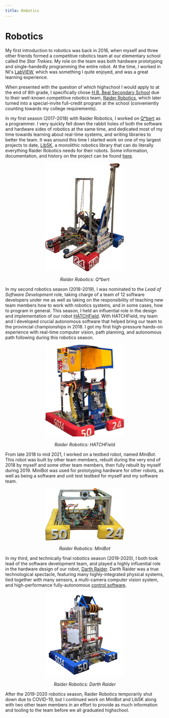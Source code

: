 ```yaml
---
title: Robotics
---
```


# Robotics

My first introduction to robotics was back in 2016, when myself and three other friends formed a competitive robotics team at our elementary school called the *Star Trekies*. My role on the team was both hardware prototyping and single-handedly programming the entire robot. At the time, I worked in NI's [LabVIEW](https://www.ni.com/en-ca/shop/labview.html), which was something I quite enjoyed, and was a great learning experience.

When presented with the question of which highschool I would apply to at the end of 8th grade, I specifically chose [H.B. Beal Secondary School](https://en.wikipedia.org/wiki/H._B._Beal_Secondary_School) due to their well-known competitive robotics team, [Raider Robotics](https://www.raiderrobotics.org/), which later turned into a special-invite full-credit program at the school (conveniently counting towards my college requirements).

In my first season (2017-2018) with Raider Robotics, I worked on [Q*bert](https://www.thebluealliance.com/team/5024/2018) as a programmer. I very quickly fell down the rabbit holes of both the software and hardware sides of robotics at the same time, and dedicated most of my time towards learning about real-time systems, and writing libraries to better the team. It was around this time I started work on one of my largest projects to date, [Lib5K](https://github.com/frc5024/lib5k), a monolithic robotics library that can do literally everything Raider Robotics needs for their robots. Some information, documentation, and history on the project can be found [here](https://frc5024.github.io/lib5k).

<div style="text-align:center;">
<img src="/images/hobbies/robotics/robots/qbert.png" alt="A photo of Q*bert" style="max-width:250px">
<p><em>Raider Robotics: Q*bert</em></p>
</div>

In my second robotics season (2018-2019), I was nominated to the *Lead of Software Development* role, taking charge of a team of 12 software developers under me as well as taking on the responsibility of teaching new team members how to work with robotics systems, and in some cases, how to program in general. This season, I held an influential role in the design and implementation of our robot [HATCHField](https://www.thebluealliance.com/team/5024/2019). With HATCHField, my team and I developed crucial autonomous software that helped bring our team to the provincial championships in 2018. I got my first high-pressure hands-on experience with real-time computer vision, path planning, and autonomous path following during this robotics season.

<div style="text-align:center;">
<img src="/images/hobbies/robotics/robots/hatchfield.jpg" alt="A photo of HATCHField" style="max-width:250px">
<p><em>Raider Robotics: HATCHField</em></p>
</div>

From late 2018 to mid 2021, I worked on a testbed robot, named *MiniBot*. This robot was built by other team members, rebuilt during the very end of 2018 by myself and some other team members, then fully rebuilt by myself during 2019. MiniBot was used for prototyping hardware for other robots, as well as being a software and unit test testbed for myself and my software team.

<div style="text-align:center;">
<img src="/images/hobbies/robotics/robots/minibot.jpg" alt="A photo of MiniBot" style="max-width:250px">
<p><em>Raider Robotics: MiniBot</em></p>
</div>

In my third, and technically final robotics season (2019-2020), I both took lead of the software development team, and played a highly influential role in the hardware design of our robot, [Darth Raider](https://www.thebluealliance.com/team/5024/2020). Darth Raider was a true technological spectacle, featuring many highly-integrated physical systems, tied together with many sensors, a multi-camera computer vision system, and high-performance fully-autonomous [control software](https://github.com/frc5024/InfiniteRecharge). 

<div style="text-align:center;">
<img src="/images/hobbies/robotics/robots/darthraider.png" alt="A photo of Darth Raider" style="max-width:250px">
<p><em>Raider Robotics: Darth Raider</em></p>
</div>

After the 2019-2020 robotics season, Raider Robotics temporarily shut down due to COVID-19, but I continued work on MiniBot and Lib5K along with two other team members in an effort to provide as much information and tooling to the team before we all graduated highschool.